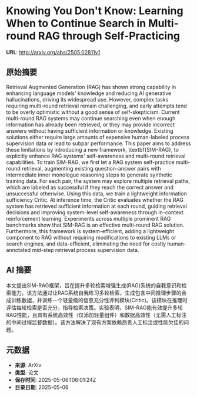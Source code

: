 # Knowing You Don't Know: Learning When to Continue Search in Multi-round RAG through Self-Practicing

**URL**: http://arxiv.org/abs/2505.02811v1

## 原始摘要

Retrieval Augmented Generation (RAG) has shown strong capability in enhancing
language models' knowledge and reducing AI generative hallucinations, driving
its widespread use. However, complex tasks requiring multi-round retrieval
remain challenging, and early attempts tend to be overly optimistic without a
good sense of self-skepticism. Current multi-round RAG systems may continue
searching even when enough information has already been retrieved, or they may
provide incorrect answers without having sufficient information or knowledge.
Existing solutions either require large amounts of expensive human-labeled
process supervision data or lead to subpar performance.
  This paper aims to address these limitations by introducing a new framework,
\textbf{SIM-RAG}, to explicitly enhance RAG systems' self-awareness and
multi-round retrieval capabilities. To train SIM-RAG, we first let a RAG system
self-practice multi-round retrieval, augmenting existing question-answer pairs
with intermediate inner monologue reasoning steps to generate synthetic
training data. For each pair, the system may explore multiple retrieval paths,
which are labeled as successful if they reach the correct answer and
unsuccessful otherwise. Using this data, we train a lightweight information
sufficiency Critic. At inference time, the Critic evaluates whether the RAG
system has retrieved sufficient information at each round, guiding retrieval
decisions and improving system-level self-awareness through in-context
reinforcement learning.
  Experiments across multiple prominent RAG benchmarks show that SIM-RAG is an
effective multi-round RAG solution. Furthermore, this framework is
system-efficient, adding a lightweight component to RAG without requiring
modifications to existing LLMs or search engines, and data-efficient,
eliminating the need for costly human-annotated mid-step retrieval process
supervision data.


## AI 摘要

本文提出SIM-RAG框架，旨在提升多轮检索增强生成(RAG)系统的自我意识和检索能力。该方法通过让RAG系统自我练习多轮检索，生成包含中间推理步骤的合成训练数据，并训练一个轻量级的信息充分性评判模块(Critic)。该模块在推理时评估每轮检索是否充分，指导检索决策。实验表明，SIM-RAG能有效提升多轮RAG性能，且具有系统高效性（仅添加轻量组件）和数据高效性（无需人工标注的中间过程监督数据）。该方法解决了现有方案依赖昂贵人工标注或性能欠佳的问题。

## 元数据

- **来源**: ArXiv
- **类型**: 论文
- **保存时间**: 2025-05-06T06:01:24Z
- **目录日期**: 2025-05-06
